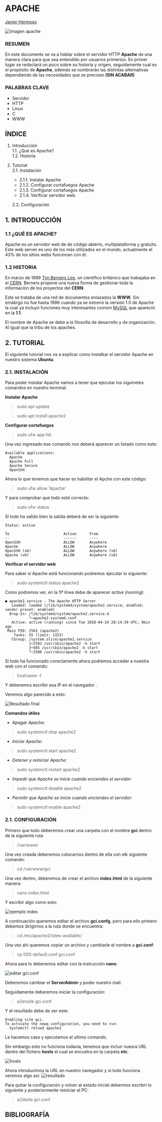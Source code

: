 # APACHE

[Javier Hermoso](https://github.com/hermo18)

![imagen apache](https://upload.wikimedia.org/wikipedia/commons/thumb/d/db/Apache_Software_Foundation_Logo_%282016%29.svg/1200px-Apache_Software_Foundation_Logo_%282016%29.svg.png)

### RESUMEN

En este documento se va a hablar sobre el servidor HTTP **Apache** de una manera clara para que sea entendido por usuarios primerizo. En primer lugar se redactará un poco sobre su historia y orígen, seguidamente cual es el propósito de **Apache**, además se nombrarán las distintas alternativas dependiendo de las necesidades que se precisen **(SIN ACABAR)**

### PALABRAS CLAVE

* Servidor
* HTTP
* Linux
* C
* WWW

## ÍNDICE

1. Introducción  
  1.1. ¿Qué es Apache?  
  1.2. Historia  
2. Tutorial  
  2.1. Instalación  
    - 2.1.1. Instalar Apache  
    - 2.1.2. Configurar cortafuegos Apache  
    - 2.1.3. Configurar cortafuegos Apache  
    - 2.1.4. Verificar servidor web.  

    2.2. Configuración

## 1. INTRODUCCIÓN

### 1.1 ¿QUÉ ES APACHE?
Apache es un servidor web de de código abierto, multiplataforma y gratuito. Este web server es uno de los más utilizados en el mundo, actualmente el 43% de los sitios webs funcionan con él.
### 1.2 HISTORIA

En marzo de 1989 [Tim Berners Lee](https://es.wikipedia.org/wiki/Tim_Berners-Lee), un científico británico que trabajaba en el [CERN](https://es.wikipedia.org/wiki/Organizaci%C3%B3n_Europea_para_la_Investigaci%C3%B3n_Nuclear). Berners propone una nueva forma de gestionar toda la información de los proyectos del **CERN**.

Este se trataba de una red de documentos enlazados la **WWW**. Sin emabrgo no fue hasta 1996 cuando ya se estrenó la versión 1.0 de Apache la cual ya incluyó funciones muy interesantes comom [MySQL](https://www.mysql.com/) que apareció en la **1.1**.

El nombre de Apache se debe a la filosofía de desarrollo y de organización. Al igual que la tribu de los apaches.

## 2. TUTORIAL

El siguiente tutorial nos va a explicar como instalkar el servidor Apache en nuestro sistema **Ubuntu**.

### 2.1. INSTALACIÓN

Para poder instalar Apache vamos a tener que ejecutar los siguinetes comandos en nuestro terminal.

**Instalar Apache**

>sudo apt update 

>sudo apt install apache2

**Configurar cortafuegos**

>sudo ufw app list

Una vez ingresado ese comando nos deberá aparecer un listado como este:

```
Available applications:
  Apache
  Apache Full
  Apache Secure
  OpenSSH
```
Ahora lo que tenemos que hacer es habilitar el Apche con este código:

>sudo ufw allow 'Apache'

Y para comprobar que todo esté correcto:

>sudo ufw status

Si todo ha salido bien la salida deberá de ser la siguiente:

```
Status: active

To                         Action      From
--                         ------      ----
OpenSSH                    ALLOW       Anywhere                  
Apache                     ALLOW       Anywhere                  
OpenSSH (v6)               ALLOW       Anywhere (v6)             
Apache (v6)                ALLOW       Anywhere (v6)
```

**Verificar el servidor web**

Para saber si Apache está funcionando podremos ejecutar lo siguiente:

>sudo systemctl status apache2

Como podremos ver, en la 5ª línea debe de aparecer *active (running)*.

```
● apache2.service - The Apache HTTP Server
   Loaded: loaded (/lib/systemd/system/apache2.service; enabled; vendor preset: enabled)
  Drop-In: /lib/systemd/system/apache2.service.d
           └─apache2-systemd.conf
   Active: active (running) since Tue 2018-04-24 20:14:39 UTC; 9min ago
 Main PID: 2583 (apache2)
    Tasks: 55 (limit: 1153)
   CGroup: /system.slice/apache2.service
           ├─2583 /usr/sbin/apache2 -k start
           ├─585 /usr/sbin/apache2 -k start
           └─2586 /usr/sbin/apache2 -k start
```

Si todo ha funcionado corectamente ahora podremos acceder a nuestra web con el comando:

>hostname -I

Y deberemos escribir esa IP en el navegador .

Veremos algo parecido a esto:

![Resultado final](https://assets.digitalocean.com/articles/how-to-install-lamp-ubuntu-16/small_apache_default.png "Resultado ejecución apache")

**Comandos útiles**

- *Apagar Apache:* 
>sudo systemctl stop apache2

- *Iniciar Apache:*
>sudo systemctl start apache2

- *Detener y reiniciar Apache:*
>sudo systemctl restart apache2

- *Impedir que Apache se inicie cuando enciendes el servidor:*
>sudo systemctl disable apache2

- *Permitir que Apache se inicie cuando enciendes el servidor:*
>sudo systemctl enable apache2


### 2.1. CONFIGURACIÓN

Primero que todo deberemos crear una carpeta con el nombre **gci** dentro de la siguiente ruta

>/var/www/

Una vez creada deberemos colocarnos dentro de ella con elk siguiente comando:

>cd /var/www/gci

Una vez dentro, deberemos de crear el archivo **index.html** de la siguiente manera:

>nano index.html

Y escribir algo como esto:

![ejemplo index](img/nanoIndex.png "Ejemplo de creación de archivo html")

A continuación queremos editar el archivo **gci.confg**, pero para ello primero debemos dirigirnos a la ruta donde se encuentra:

>cd /etc/apache2/sites-available/

Una vez ahi queremos copiar un archivo y cambiarle el nombre a **gci.conf**:

>cp 000-default.conf gci.conf

Ahora para lo deberemos editar con la instrucción **nano**.

![editar gci.conf](img/gciEditar.png "gci.conf")

Deberemos cambiar el **ServerAdmin** y poder nuestro mail.

Seguidamente deberemos iniciar la configuración: 
>a2ensite gci.conf

Y el resultado debe de ser este: 

```
Enabling site gci.
To activate the newq configuration, you need to run:
  Systemctl reload apache2
```
Le hacemos caso y ejecutamos el ultimo comando.

Sin embargo esto no funciona todavía, tenemos que incluir nuesra URL dentro del fichero **hosts** el cual se encuetra en la carpeta **etc**:

![hosts](img/host.png "archivo hosts")

Ahora introducimos la URL en nuestro navegador y si todo funciona veremos algo así:
![resultado](img/resultado.png "resultado")

Para quitar la configuración y volver al estado inicial debermos escrbiri lo siguiente y posteriormente reiniciar el PC:
>a2disite gci.conf

## BIBLIOGRAFÍA

